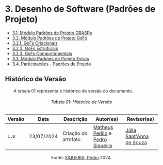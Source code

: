 # **3. Desenho de Software (Padrões de Projeto)**

<ul>
<li><a href="https://unbarqdsw2024-1.github.io/2024.1_G6_My_LanguageLearning/#/PadroesDeProjeto/3.1.GRASPs">3.1. Módulo Padrões de Projeto GRASPs</a></li>
<li><a href="https://unbarqdsw2024-1.github.io/2024.1_G6_My_LanguageLearning/#/PadroesDeProjeto/3.2.GoFs">3.2. Módulo Padrões de Projeto GoFs</a></li>
<li><a href="https://unbarqdsw2024-1.github.io/2024.1_G6_My_LanguageLearning/#/PadroesDeProjeto/3.2.1.GoFsCriacionais">3.2.1. GoFs Criacionais</a></li>
<li><a href="https://unbarqdsw2024-1.github.io/2024.1_G6_My_LanguageLearning/#/PadroesDeProjeto/3.2.2.GoFsEstruturais">3.2.2. GoFs Estruturais</a></li>
<li><a href="https://unbarqdsw2024-1.github.io/2024.1_G6_My_LanguageLearning/#/PadroesDeProjeto/3.2.3.GoFsComportamentais">3.2.3. GoFs Comportamentais</a></li>
<li><a href="https://unbarqdsw2024-1.github.io/2024.1_G6_My_LanguageLearning/#/PadroesDeProjeto/3.3.PadroesExtra">3.3. Módulo Padrões de Projeto Extras</a></li>
<li><a href="https://unbarqdsw2024-1.github.io/2024.1_G6_My_LanguageLearning/#/PadroesDeProjeto/3.4.ParticipacoesPadroes">3.4. Participações - Padrões de Projeto</a></li>
</ul>

## **Histórico de Versão**
<p align="justify">
&emsp;&emsp;A tabela 01 representa o histórico de versão do documento.
</p>

<h6 align="center">Tabela 01: Histórico de Versão</h6>
<div align="center">

| Versão | Data      | Descrição                                   | Autor(es) | Revisor(es) |
| ------ | --------- | ------------------------------------------- | --------- | ---------- |
| `1.0`  | 23/07/2024| Criação do artefato  | [Matheus Perillo](https://github.com/MatheusPerillo) e [Pedro Siqueira](https://github.com/PedroSiq)| [Júlia Sant'Anna de Souza](https://github.com/JuliaSSouza) |

Fonte: <a href="https://github.com/PedroSiq">SIQUEIRA, Pedro</a>.2024. </p>
